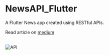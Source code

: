 # NewsAPI_Flutter
A Flutter News app created using RESTful APIs.

Read article on [medium](https://medium.com/@Rushabh_/crafting-a-dynamic-news-app-in-flutter-using-free-rest-api-e94034cb4609)
<br />
<br />

![API](https://miro.medium.com/v2/resize:fit:720/format:webp/1*_lM7Q5qAK7kQFc8EV6cCGg.png)
